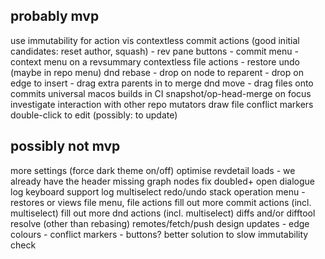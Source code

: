 probably mvp
------------
use immutability for action vis
contextless commit actions (good initial candidates: reset author, squash)
    - rev pane buttons
    - commit menu
    - context menu on a revsummary
contextless file actions
    - restore
undo (maybe in repo menu)
dnd rebase 
    - drop on node to reparent
    - drop on edge to insert
    - drag extra parents in to merge
dnd move
    - drag files onto commits
universal macos builds in CI
snapshot/op-head-merge on focus
investigate interaction with other repo mutators
draw file conflict markers 
double-click to edit (possibly: to update)

possibly not mvp
----------------
more settings (force dark theme on/off)
optimise revdetail loads - we already have the header
missing graph nodes
fix doubled+ open dialogue
log keyboard support
log multiselect
redo/undo stack
operation menu - restores or views
file menu, file actions
fill out more commit actions (incl. multiselect)
fill out more dnd actions (incl. multiselect)
diffs and/or difftool
resolve (other than rebasing)
remotes/fetch/push
design updates 
    - edge colours
    - conflict markers
    - buttons?
better solution to slow immutability check